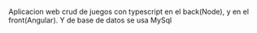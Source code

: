 Aplicacion web crud de juegos con typescript en el back(Node), y en el front(Angular). Y de base de datos se usa MySql
